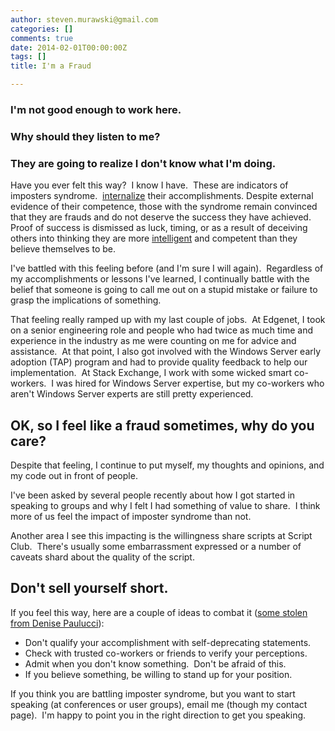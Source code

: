 ```yaml
---
author: steven.murawski@gmail.com
categories: []
comments: true
date: 2014-02-01T00:00:00Z
tags: []
title: I'm a Fraud

---
```


### I'm not good enough to work here.



### Why should they listen to me?



### They are going to realize I don't know what I'm doing.



Have you ever felt this way?&nbsp; I know I have.&nbsp; These are indicators of imposters syndrome.&nbsp; [internalize](http://en.wikipedia.org/wiki/Internalize) their accomplishments. Despite external evidence of their competence, those with the syndrome remain convinced that they are frauds and do not deserve the success they have achieved. Proof of success is dismissed as luck, timing, or as a result of deceiving others into thinking they are more [intelligent](http://en.wikipedia.org/wiki/Intelligent) and competent than they believe themselves to be.




I've battled with this&nbsp;feeling before (and I'm sure I will again).&nbsp; Regardless of my accomplishments or lessons I've learned, I continually battle with the belief that someone is going to call me out on a stupid mistake or failure to grasp the implications of something.


That feeling really ramped up with my last couple of jobs.&nbsp; At Edgenet, I took on a senior engineering role and people who had twice&nbsp;as much time and experience in the industry as&nbsp;me were counting on me for advice and assistance.&nbsp; At that point, I also got involved with the Windows Server early adoption (TAP) program and had to provide quality feedback to help our implementation.&nbsp;&nbsp;At Stack Exchange, I work with some wicked smart co-workers.&nbsp; I was hired for Windows Server expertise, but my co-workers who aren't Windows Server experts are still pretty experienced.&nbsp;


## OK, so I feel like a fraud sometimes, why do you care?



Despite that feeling, I continue to put myself, my thoughts and opinions, and my code out in front of people.


I've been asked by several people recently about how I got started in speaking to groups and why I felt I had something of value to share.&nbsp; I think more of us feel the impact of imposter syndrome than not.


Another area I see this impacting is the willingness share scripts at Script Club.&nbsp; There's usually some embarrassment expressed or a number of caveats shard about the quality of the script.


## Don't sell yourself short.



If you feel this way, here are a couple of&nbsp;ideas to combat it (<a href="http://puppetlabs.com/podcasts/denise-paolucci-impostor-syndrome?utm_source=feedburner&amp;utm_medium=feed&amp;utm_campaign=Feed%3A+PuppetLabs+%28Puppet+Labs%29" target="_blank">some stolen from Denise Paulucci</a>):


*   Don't qualify your accomplishment with self-deprecating statements.
*   Check with trusted co-workers or friends to verify your perceptions.
*   Admit when you don't know&nbsp;something.&nbsp; Don't be afraid of this.
*   If you believe something, be willing to stand up for your position.

If you think you are&nbsp;battling imposter syndrome, but you want to start speaking (at conferences or user groups), email me (though my contact page).&nbsp; I'm happy to point you in the right direction to get you speaking.


 

